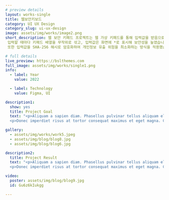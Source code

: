 ```yaml
---
# preview details
layout: works-single
title: 웹보안키보드
category: UI UX Design
category_slug: ui-ux-design
image: assets/img/works/image2.png
short_description: 웹 보안 키패드 프로젝트는 웹 가상 키패드를 통해 입력값을 받음으로써 키로거 등 보안 위협을 줄이고자 했습니다.
 입력할 때마다 키패드 배열을 무작위로 섞고, 입력값은 화면에 *로 표시해 보안성을 높였습니다.
 또한 입력값을 SHA-256 해시로 암호화하여 개인정보 유출 위험을 최소화하는 방식을 적용했습니다..

# full details
live_preview: https://bslthemes.com
full_image: assets/img/works/single1.png
info:
  - label: Year
    value: 2022

  - label: Technology
    value: Figma, UI

description1:
  show: yes
  title: Project Goal
  text: "<p>Aliquam a sapien diam. Phasellus pulvinar tellus aliquam eleifend consectetur. Sed bibendum leo quis rutrum aliquetmorbi.</p>
  <p>Donec imperdiet risus at tortor consequat maximus et eget magna. Cras ornare sagittis augue, id sollicitudin justo tristique ut. Nullam ex enim, euismod vel bibendum ultrices, fringilla vel eros. Donec euismod leo lectus, et euismod metus euismod sed. Quisque quis suscipit ipsum, at pellentesque velit. Duis a congue sem.</p>"

gallery:
  - assets/img/works/work5.jpeg
  - assets/img/blog/blog8.jpg
  - assets/img/blog/blog6.jpg

description2:
  title: Project Result
  text: "<p>Aliquam a sapien diam. Phasellus pulvinar tellus aliquam eleifend consectetur. Sed bibendum leo quis rutrum aliquetmorbi.</p>
  <p>Donec imperdiet risus at tortor consequat maximus et eget magna. Cras ornare sagittis augue, id sollicitudin justo tristique ut. Nullam ex enim, euismod vel bibendum ultrices, fringilla vel eros. Donec euismod leo lectus, et euismod metus euismod sed. Quisque quis suscipit ipsum, at pellentesque velit. Duis a congue sem.</p>"

video:
  poster: assets/img/blog/blog9.jpg
  id: Gu6z6kIukgg

---
```

